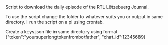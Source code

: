 Script to download the daily episode of the RTL Lëtzebuerg Journal.

To use the script change the folder to whatever suits you or output in same directory. I run the script on a pi using crontab.

Create a keys.json file in same directory using format {"token":"yoursuperlongtokenfrombotfather", "chat_id":12345689}
